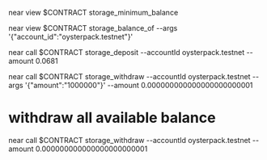 near view $CONTRACT storage_minimum_balance

near view $CONTRACT storage_balance_of --args '{"account_id":"oysterpack.testnet"}'

near call $CONTRACT storage_deposit --accountId oysterpack.testnet --amount 0.0681

near call $CONTRACT storage_withdraw --accountId oysterpack.testnet --args '{"amount":"1000000"}' --amount 0.000000000000000000000001

# withdraw all available balance
near call $CONTRACT storage_withdraw --accountId oysterpack.testnet --amount 0.000000000000000000000001